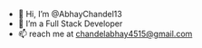 - 👋 Hi, I’m @AbhayChandel13 
- 👀 I’m a Full Stack Developer
- 📫  reach me at chandelabhay4515@gmail.com
<!---
AbhayChandel13/AbhayChandel13 is a ✨ special ✨ repository because its `README.md` (this file) appears on your GitHub profile.
You can click the Preview link to take a look at your changes .
--->

